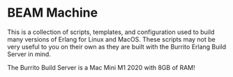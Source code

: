 # BEAM Machine

This is a collection of scripts, templates, and configuration used to build many versions of Erlang for Linux and MacOS. These scripts may not be very useful to you on their own as they are built with the Burrito Erlang Build Server in mind. 

The Burrito Build Server is a Mac Mini M1 2020 with 8GB of RAM!